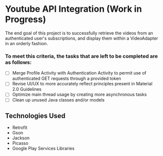 # Youtube API Integration (Work in Progress)
The end goal of this project is to successfully retrieve the videos from an authenticated user's subscriptions, and display them within a VideoAdapter in an orderly fashion.

### To meet this criteria, the tasks that are left to be completed are as follows:
- [ ] Merge Profile Activity with Authentication Activity to permit use of authenticated GET requests through a provided token
- [ ] Revise UI/UX to more accurately reflect principles present in Material 2.0 Guidelines
- [ ] Optimize main thread usage by creating more asynchronous tasks 
- [ ] Clean up unused Java classes and/or models

## Technologies Used
- Retrofit
- Gson
- Jackson
- Picasso
- Google Play Services Libraries


